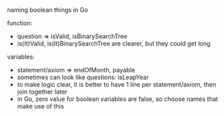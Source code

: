 naming boolean things in Go

function:
- question => isValid, isBinarySearchTree
- is(It)Valid, is(It)BinarySearchTree are clearer, but they could get long

variables:
- statement/axiom => endOfMonth, payable
- sometimes can look like questions: isLeapYear
- to make logic clear, it is better to have 1 line per statement/axiom,
  then join together later
- in Go, zero value for boolean variables are false, so choose names that make use of this
